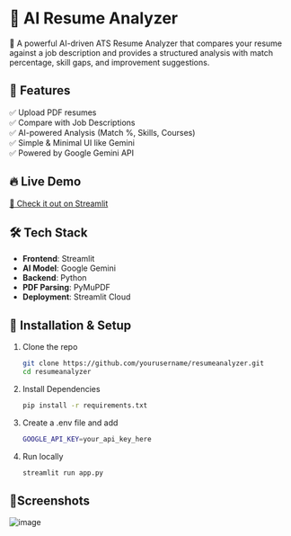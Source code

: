 # 📄 AI Resume Analyzer

🚀 A powerful AI-driven ATS Resume Analyzer that compares your resume against a job description and provides a structured analysis with match percentage, skill gaps, and improvement suggestions.

## 🌟 Features
✅ Upload PDF resumes  
✅ Compare with Job Descriptions  
✅ AI-powered Analysis (Match %, Skills, Courses)  
✅ Simple & Minimal UI like Gemini  
✅ Powered by Google Gemini API  

## 🔥 Live Demo  
[🔗 Check it out on Streamlit](https://airesumecheck.streamlit.app/)

## 🛠 Tech Stack  
- **Frontend**: Streamlit  
- **AI Model**: Google Gemini  
- **Backend**: Python  
- **PDF Parsing**: PyMuPDF  
- **Deployment**: Streamlit Cloud  

## 🚀 Installation & Setup  
1. Clone the repo  
   ```bash
   git clone https://github.com/yourusername/resumeanalyzer.git
   cd resumeanalyzer
2. Install Dependencies
   ```bash
   pip install -r requirements.txt
3. Create a .env file and add
   ```bash
   GOOGLE_API_KEY=your_api_key_here
4. Run locally
   ```bash
   streamlit run app.py

## 📸Screenshots

![image](https://github.com/user-attachments/assets/8bd32772-99ff-477e-b377-dc91960313d7)

